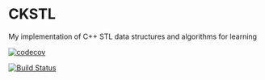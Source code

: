 # CKSTL
My implementation of C++ STL data structures and algorithms for learning

[![codecov](https://codecov.io/gh/cihatkececi/CKSTL/branch/main/graph/badge.svg?token=518ZJQH5FT)](https://codecov.io/gh/cihatkececi/CKSTL)

[![Build Status](https://travis-ci.com/cihatkececi/CKSTL.svg?branch=master)](https://travis-ci.com/cihatkececi/CKSTL)
